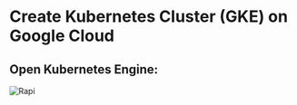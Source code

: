 # Create Kubernetes Cluster (GKE) on Google Cloud



## Open Kubernetes Engine:

![Rapi](https://raw.githubusercontent.com/pradeesi/HybridCloudApp/master/HybridCloudApp/Documentation/images/open_kubernetes_engine.png)


## 